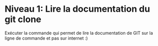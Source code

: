 # Niveau 1: Lire la documentation du git clone

Exécuter la commande qui permet de lire la documentation
de GIT sur la ligne de commande et pas sur internet :)
